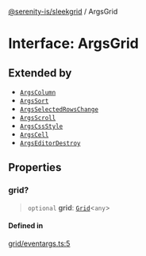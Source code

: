 [@serenity-is/sleekgrid](../README.md) / ArgsGrid

# Interface: ArgsGrid

## Extended by

- [`ArgsColumn`](ArgsColumn.md)
- [`ArgsSort`](ArgsSort.md)
- [`ArgsSelectedRowsChange`](ArgsSelectedRowsChange.md)
- [`ArgsScroll`](ArgsScroll.md)
- [`ArgsCssStyle`](ArgsCssStyle.md)
- [`ArgsCell`](ArgsCell.md)
- [`ArgsEditorDestroy`](ArgsEditorDestroy.md)

## Properties

### grid?

> `optional` **grid**: [`Grid`](../classes/Grid.md)\<`any`\>

#### Defined in

[grid/eventargs.ts:5](https://github.com/serenity-is/sleekgrid/blob/master/src/grid/eventargs.ts#L5)
